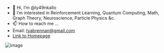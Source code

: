 - 👋 Hi, I’m @ly49nkallo
- 👀 I’m interested in Reinforcement Learning, Quantum Computing, Math, Graph Theory, Neuroscience, Particle Physics &c. 
- 📫 How to reach me ...
- Email: tyabrennan@gmail.com
- [Link to Homepage](https://tyshomepage.wordpress.com)
  
![image](https://www.cond-mat.de/teaching/DFT/harmon.gif)

<!---
ly49nkallo/ly49nkallo is a ✨ special ✨ repository because its `README.md` (this file) appears on your GitHub profile.
You can click the Preview link to take a look at your changes.
--->
